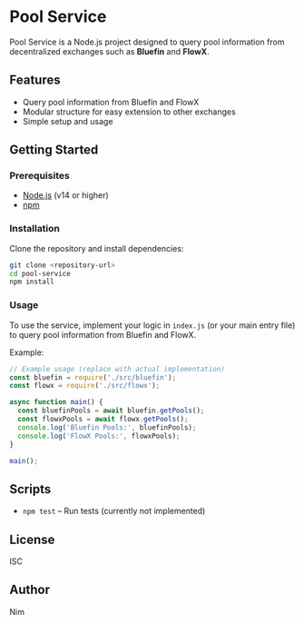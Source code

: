 # Pool Service

Pool Service is a Node.js project designed to query pool information from decentralized exchanges such as **Bluefin** and **FlowX**.

## Features

- Query pool information from Bluefin and FlowX
- Modular structure for easy extension to other exchanges
- Simple setup and usage

## Getting Started

### Prerequisites

- [Node.js](https://nodejs.org/) (v14 or higher)
- [npm](https://www.npmjs.com/)

### Installation

Clone the repository and install dependencies:

```sh
git clone <repository-url>
cd pool-service
npm install
```

### Usage

To use the service, implement your logic in `index.js` (or your main entry file) to query pool information from Bluefin and FlowX.

Example:

```js
// Example usage (replace with actual implementation)
const bluefin = require('./src/bluefin');
const flowx = require('./src/flowx');

async function main() {
  const bluefinPools = await bluefin.getPools();
  const flowxPools = await flowx.getPools();
  console.log('Bluefin Pools:', bluefinPools);
  console.log('FlowX Pools:', flowxPools);
}

main();
```

## Scripts

- `npm test` – Run tests (currently not implemented)

## License

ISC

## Author

Nim
